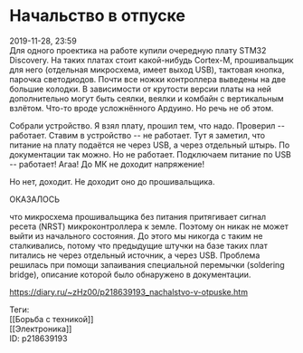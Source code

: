 Начальство в отпуске
=====================

   
 2019-11-28, 23:59   
  Для одного проектика на работе купили очередную плату STM32 Discovery. На таких платах стоит какой-нибудь Cortex-M, прошивальщик для него (отдельная микросхема, имеет выход USB), тактовая кнопка, парочка светодиодов. Почти все ножки контроллера выведены на две большие колодки. В зависимости от крутости версии платы на ней дополнительно могут быть сеялки, веялки и комбайн с вертикальным взлётом. Что-то вроде усложнённого Ардуино. Но речь не об этом.   
   
 Собрали устройство. Я взял плату, прошил тем, что надо. Проверил -- работает. Ставим в устройство -- не работает. Тут я заметил, что питание на плату подаётся не через USB, а через отдельный штырь. По документации так можно. Но не работает. Подключаем питание по USB -- работает! Агаа! До МК не доходит напряжение!   
   
 Но нет, доходит. Не доходит оно до прошивальщика.   
   
 ОКАЗАЛОСЬ   
   
 что микросхема прошивальщика без питания притягивает сигнал ресета (NRST) микроконтроллера к земле. Поэтому он никак не может выйти из начального состояния. До этого мы никогда с таким не сталкивались, потому что предыдущие штучки на базе таких плат питались не через отдельный источник, а через USB. Проблема решилась при помощи запаивания специальной перемычки (soldering bridge), описание которой было обнаружено в документации.   
    
 <https://diary.ru/~zHz00/p218639193_nachalstvo-v-otpuske.htm>   
   
 Теги:   
 [[Борьба с техникой]]   
 [[Электроника]]   
 ID: p218639193